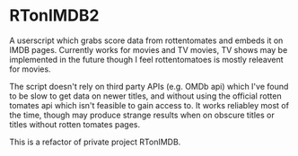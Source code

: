 # RTonIMDB2
A userscript which grabs score data from rottentomates and embeds it on IMDB pages. Currently works for movies and TV movies, TV shows may be implemented in the future though I feel rottentomatoes is mostly releavent for movies.

The script doesn't rely on third party APIs (e.g. OMDb api) which I've found to be slow to get data on newer titles, and without using the official rotten tomates api which isn't feasible to gain access to. It works reliabley most of the time, though may produce strange results when on obscure titles or titles without rotten tomates pages.

This is a refactor of private project RTonIMDB. 

